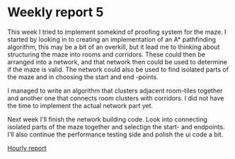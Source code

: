 # Weekly report 5

This week I tried to implement somekind of proofing system for the maze. I started by looking in to creating an implementation of an A* pathfinding algorithm, this may be a bit of an overkill, but it lead me to thinking about structuring the maze into rooms and corridors. These could then be arranged into a network, and that network then could be used to determine if the maze is valid. The network could also be used to find isolated parts of the maze and in choosing the start and end -points. 

I managed to write an algorithm that clusters adjacent room-tiles together and another one that connects room clusters with corridors. I did not have the time to implement the actual network part yet.

Next week I'll finish the network building code. Look into connecting isolated parts of the maze together and selectign the start- and endpoints. I'll also continue the performance testing side and polish the ui code a bit.

[Hourly report](https://github.com/juhakaup/WFC_dungeon_gen/blob/master/documentation/hourly_report.md)
